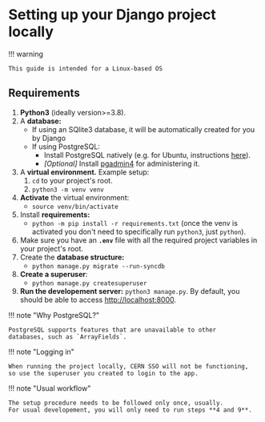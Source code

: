 # Setting up your Django project locally

!!! warning 
	
	This guide is intended for a Linux-based OS

## Requirements

1. **Python3** (ideally version>=3.8).
2. A **database:**
    - If using an SQlite3 database, it will be automatically created for you by Django
	- If using PostgreSQL:
		- Install PostgreSQL natively (e.g. for Ubuntu,
		instructions [here](https://ubuntu.com/server/docs/databases-postgresql)).
		- *[Optional]* Install [pgadmin4](https://www.pgadmin.org/) for administering it.
3. A **virtual environment.** Example setup:
	1. `cd` to your project's root.
	2. `python3 -m venv venv`
4. **Activate** the virtual environment:
	- `source venv/bin/activate` 
5. Install **requirements:**
	- `python -m pip install -r requirements.txt` (once the venv is activated
    you don't need to specifically run `python3`, just `python`).
6. Make sure you have an **`.env`** file with all the required project variables in
your project's root.
7. Create the **database structure:**
    - `python manage.py migrate --run-syncdb`
8. **Create a superuser**:
	- `python manage.py createsuperuser`
9. **Run the developement server:** `python3 manage.py`. By default, you should
be able to access [http://localhost:8000](http://localhost:8000). 
		
!!! note "Why PostgreSQL?"
	
	PostgreSQL supports features that are unavailable to other
	databases, such as `ArrayFields`.
	
!!! note "Logging in"
	
	When running the project locally, CERN SSO will not be functioning,
	so use the superuser you created to login to the app.
	
!!! note "Usual workflow"

	The setup procedure needs to be followed only once, usually.
	For usual developement, you will only need to run steps **4 and 9**.
